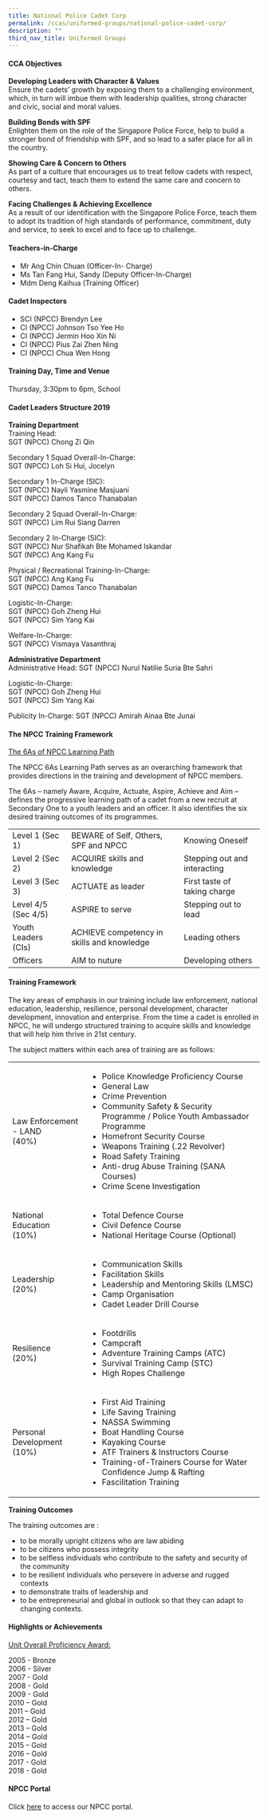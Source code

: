 ```yaml
---
title: National Police Cadet Corp
permalink: /ccas/uniformed-groups/national-police-cadet-corp/
description: ""
third_nav_title: Uniformed Groups
---
```

<h4>CCA Objectives</h4>
<p><strong>Developing Leaders with Character &amp; Values<br /></strong>Ensure the cadets&rsquo; growth by exposing them to a challenging environment, which, in turn will&nbsp;imbue them with leadership qualities, strong character and civic, social and moral values.</p>
<p><strong>Building Bonds with SPF<br /></strong>Enlighten them on the role of the Singapore Police Force, help to build a stronger bond of&nbsp;friendship with SPF, and so lead to a safer place for all in the country.</p>
<p><strong>Showing Care &amp; Concern to Others<br /></strong>As part of a culture that encourages us to treat fellow cadets with respect, courtesy and tact,&nbsp;teach them to extend the same care and concern to others.</p>
<p><strong>Facing Challenges &amp; Achieving Excellence<br /></strong>As a result of our identification with the Singapore Police Force, teach them to adopt its tradition&nbsp;of high standards of performance, commitment, duty and service, to seek to excel and to face up&nbsp;to challenge.</p>
<h4>Teachers-in-Charge</h4>
<ul>
<li>Mr Ang Chin Chuan (Officer-In- Charge)</li>
<li>Ms Tan Fang Hui, Sandy (Deputy Officer-In-Charge)</li>
<li>Mdm Deng Kaihua (Training Officer)</li>
</ul>
<h4>Cadet Inspectors</h4>
<ul>
<li>SCI (NPCC) Brendyn Lee</li>
<li>CI (NPCC) Johnson Tso Yee Ho</li>
<li>CI (NPCC) Jermin Hoo Xin Ni</li>
<li>CI (NPCC) Pius Zai Zhen Ning</li>
<li>CI (NPCC) Chua Wen Hong</li>
</ul>
<h4>Training Day, Time and Venue</h4>
<p>Thursday, 3:30pm to 6pm, School</p>
<h4>Cadet Leaders Structure 2019</h4>
<p><strong>Training Department<br /></strong>Training Head:<br />SGT (NPCC) Chong Zi Qin</p>
<p>Secondary 1 Squad Overall-In-Charge:<br />SGT (NPCC) Loh Si Hui, Jocelyn</p>
<p>Secondary 1 In-Charge (SIC):<br />SGT (NPCC) Nayli Yasmine Masjuani<br />SGT (NPCC) Damos Tanco Thanabalan</p>
<p>Secondary 2 Squad Overall-In-Charge:<br />SGT (NPCC) Lim Rui Siang Darren</p>
<p>Secondary 2 In-Charge (SIC):<br />SGT (NPCC) Nur Shafikah Bte Mohamed Iskandar<br />SGT (NPCC) Ang Kang Fu</p>
<p>Physical / Recreational Training-In-Charge:<br />SGT (NPCC) Ang Kang Fu<br />SGT (NPCC) Damos Tanco Thanabalan</p>
<p>Logistic-In-Charge:<br />SGT (NPCC) Goh Zheng Hui<br />SGT (NPCC) Sim Yang Kai</p>
<p>Welfare-In-Charge:<br />SGT (NPCC) Vismaya Vasanthraj</p>
<p><strong>Administrative Department<br /></strong>Administrative Head: SGT (NPCC) Nurul Natilie Suria Bte Sahri</p>
<p>Logistic-In-Charge:<br />SGT (NPCC) Goh Zheng Hui<br />SGT (NPCC) Sim Yang Kai</p>
<p>Publicity In-Charge: SGT (NPCC) Amirah Ainaa Bte Junai</p>
<h4>The NPCC Training Framework</h4>
<p><u>The 6As of NPCC Learning Path</u></p>
<p>The NPCC 6As Learning Path serves as an overarching framework that provides directions in&nbsp;the training and development of NPCC members.&nbsp;</p>
<p>The 6As &ndash; namely Aware, Acquire, Actuate, Aspire, Achieve and Aim &ndash; defines the progressive&nbsp;learning path of a cadet from a new recruit at Secondary One to a youth leaders and an officer. It&nbsp;also identifies the six desired training outcomes of its programmes.</p>
<table>
<tbody>
<tr>
<td>Level 1 (Sec 1)</td>
<td>BEWARE of Self, Others, SPF and NPCC</td>
<td>Knowing Oneself</td>
</tr>
<tr>
<td>Level 2 (Sec 2)</td>
<td>ACQUIRE skills and knowledge</td>
<td>Stepping out and interacting</td>
</tr>
<tr>
<td>Level 3 (Sec 3)</td>
<td>ACTUATE as leader</td>
<td>First taste of taking charge</td>
</tr>
<tr>
<td>Level 4/5 (Sec 4/5)</td>
<td>ASPIRE to serve</td>
<td>Stepping out to lead</td>
</tr>
<tr>
<td>Youth Leaders (CIs)</td>
<td>ACHIEVE competency in skills and knowledge</td>
<td>Leading others</td>
</tr>
<tr>
<td>Officers</td>
<td>AIM to nuture</td>
<td>Developing others</td>
</tr>
</tbody>
</table>
<h4>Training Framework</h4>
<p>The key areas of emphasis in our training include law enforcement, national education,&nbsp;leadership, resilience, personal development, character development, innovation and enterprise.&nbsp;From the time a cadet is enrolled in NPCC, he will undergo structured training to acquire skills&nbsp;and knowledge that will help him thrive in 21st century.&nbsp;</p>
<p>The subject matters within each area of training are as follows:</p>
<table>
<tbody>
<tr>
<td>Law Enforcement - LAND<br />(40%)</td>
<td>
<ul>
<li>Police Knowledge Proficiency Course</li>
<li>General Law</li>
<li>Crime Prevention</li>
<li>Community Safety &amp; Security Programme / Police Youth Ambassador Programme</li>
<li>Homefront Security Course</li>
<li>Weapons Training (.22 Revolver)</li>
<li>Road Safety Training</li>
<li>Anti-drug Abuse Training (SANA Courses)</li>
<li>Crime Scene Investigation</li>
</ul>
</td>
</tr>
<tr>
<td>National Education<br />(10%)</td>
<td>
<ul>
<li>Total Defence Course</li>
<li>Civil Defence Course&nbsp;</li>
<li>National Heritage Course (Optional)</li>
</ul>
</td>
</tr>
<tr>
<td>Leadership<br />(20%)</td>
<td>
<ul>
<li>Communication Skills&nbsp;</li>
<li>Facilitation Skills&nbsp;</li>
<li>Leadership and Mentoring Skills (LMSC)</li>
<li>Camp Organisation</li>
<li>Cadet Leader Drill Course</li>
</ul>
</td>
</tr>
<tr>
<td>Resilience<br />(20%)&nbsp;</td>
<td>
<ul>
<li>Footdrills</li>
<li>Campcraft</li>
<li>Adventure Training Camps (ATC)</li>
<li>Survival Training Camp (STC)</li>
<li>High Ropes Challenge</li>
</ul>
</td>
</tr>
<tr>
<td>Personal Development<br />(10%)</td>
<td>
<ul>
<li>First Aid Training</li>
<li>Life Saving Training</li>
<li>NASSA Swimming&nbsp;</li>
<li>Boat Handling Course</li>
<li>Kayaking Course&nbsp;</li>
<li>ATF Trainers &amp; Instructors Course</li>
<li>Training-of-Trainers Course for Water Confidence Jump &amp; Rafting</li>
<li>Fascilitation Training</li>
</ul>
</td>
</tr>
</tbody>
</table>
<p><strong>Training Outcomes</strong></p>
<p>The training outcomes are :&nbsp;</p>
<ul>
<li>to be morally upright citizens who are law abiding&nbsp;</li>
<li>to be citizens who possess integrity&nbsp;</li>
<li>to be selfless individuals who contribute to the safety and security of the community&nbsp;</li>
<li>to be resilient individuals who persevere in adverse and rugged contexts&nbsp;</li>
<li>to demonstrate traits of leadership and&nbsp;</li>
<li>to be entrepreneurial and global in outlook so that they can adapt to changing contexts.</li>
</ul>
<h4>Highlights or Achievements</h4>
<p><u>Unit Overall Proficiency Award:</u></p>
<p>2005 - Bronze<br />2006 - Silver<br />2007 - Gold<br />2008 - Gold<br />2009 - Gold<br />2010 &ndash; Gold<br />2011 &ndash; Gold<br />2012 &ndash; Gold<br />2013 &ndash; Gold<br />2014 &ndash; Gold<br />2015 &ndash; Gold<br />2016 &ndash; Gold<br />2017 - Gold<br />2018 - Gold</p>
<h4>NPCC Portal</h4>
<p>Click&nbsp;<a href="https://sites.google.com/dunearn.edu.sg/dss-npcc/home" target="_blank" rel="noopener">here</a>&nbsp;to access our NPCC portal.</p>